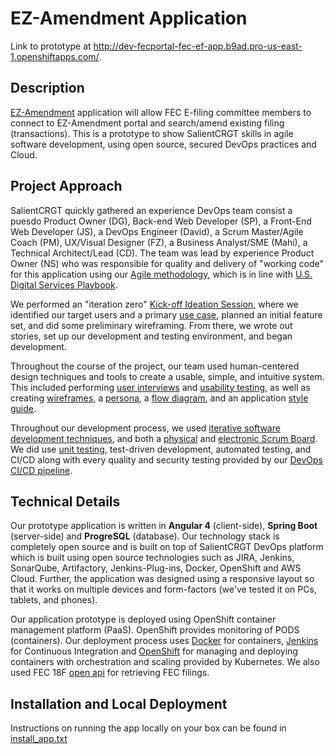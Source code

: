 EZ-Amendment Application
========================

Link to prototype at http://dev-fecportal-fec-ef-app.b9ad.pro-us-east-1.openshiftapps.com/.

## Description

[EZ-Amendment](http://dev-fecportal-fec-ef-app.b9ad.pro-us-east-1.openshiftapps.com/.) application will allow FEC E-filing committee members to connect to EZ-Amendment portal and search/amend existing filing (transactions). This is a prototype to show SalientCRGT skills in agile software development, using open source, secured DevOps practices and Cloud. 

## Project Approach

SalientCRGT quickly gathered an experience DevOps team consist a puesdo Product Owner (DG), Back-end Web Developer (SP), a Front-End Web Developer (JS), a DevOps Engineer (David), a Scrum Master/Agile Coach (PM), UX/Visual Designer (FZ), a Business Analyst/SME (Mahi), a Technical Architect/Lead (CD). The team was lead by experience Product Owner (NS) who was responsible for quality and delivery of "working code" for this application using our [Agile methodology](https://github.com/SalientCRGT/fec-ef-app/blob/master/docs/salientcrgt-agile-practices.md), which is in line with [U.S. Digital Services Playbook](https://playbook.cio.gov/).

We performed an "iteration zero" [Kick-off Ideation Session](), where we identified our target users and a primary [use case](), planned an initial feature set, and did some preliminary wireframing. From there, we wrote out stories, set up our development and testing environment, and began development. 

Throughout the course of the project, our team used human-centered design techniques and tools to create a usable, simple, and intuitive system. This included performing [user interviews]() and [usability testing](), as well as creating [wireframes](), a [persona](), a [flow diagram](), and an application [style guide]().


Throughout our development process, we used [iterative software development techniques](), and both a [physical]() and [electronic Scrum Board](). We did use [unit testing](), test-driven development, automated testing, and CI/CD along with every quality and security testing provided by our [DevOps CI/CD pipeline](https://github.com/SalientCRGT/fec-ef-app/blob/master/docs/pictures/SalientCRGT%20Jenkins%20Pipeline.png). 

## Technical Details

Our prototype application is written in **Angular 4** (client-side), **Spring Boot** (server-side) and **ProgreSQL** (database). Our technology stack is completely open source and is built on top of SalientCRGT DevOps platform which is built using open source technologies such as JIRA, Jenkins, SonarQube, Artifactory, Jenkins-Plug-ins, Docker, OpenShift and AWS Cloud. Further, the application was designed using a responsive layout so that it works on multiple devices and form-factors (we've tested it on PCs, tablets, and phones). 

Our application prototype is deployed using OpenShift container management platform (PaaS). OpenShift provides monitoring of PODS (containers). Our deployment process uses [Docker]() for containers, [Jenkins]() for Continuous Integration and [OpenShift]() for managing and deploying containers with orchestration and scaling provided by Kubernetes. We also used FEC 18F [open api](https://18f.gsa.gov/2015/07/08/openfec-api/) for retrieving FEC filings.


## Installation and Local Deployment

Instructions on running the app locally on your box can be found in [install_app.txt](https://github.com/SalientCRGT/fec-ef-app/blob/master/docs/install_app.txt) 
